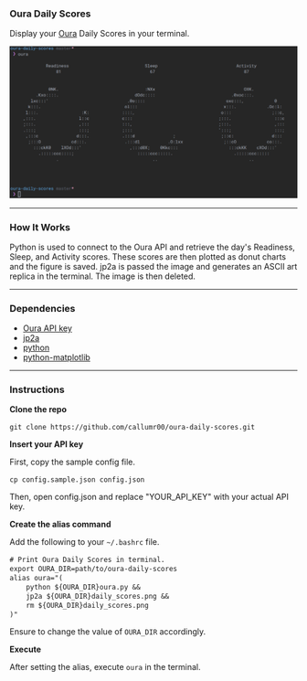 ### Oura Daily Scores

Display your [Oura](https://ouraring.com/) Daily Scores in your terminal.

![Screenshot](screenshot.png)

---

### How It Works

Python is used to connect to the Oura API and retrieve the day's Readiness, Sleep, and Activity scores. These scores are then plotted as donut charts and the figure is saved. jp2a is passed the image and generates an ASCII art replica in the terminal. The image is then deleted.

---

### Dependencies
- [Oura API key](https://cloud.ouraring.com/v2/docs)
- [jp2a](https://github.com/cslarsen/jp2a)
- [python](https://www.python.org/)
- [python-matplotlib](https://matplotlib.org/)

---
### Instructions

**Clone the repo**
```
git clone https://github.com/callumr00/oura-daily-scores.git
```

**Insert your API key**

First, copy the sample config file.
```
cp config.sample.json config.json
```
Then, open config.json and replace "YOUR_API_KEY" with your actual API key.

**Create the alias command**

Add the following to your `~/.bashrc` file.
```
# Print Oura Daily Scores in terminal.
export OURA_DIR=path/to/oura-daily-scores
alias oura="(
    python ${OURA_DIR}oura.py &&
    jp2a ${OURA_DIR}daily_scores.png &&
    rm ${OURA_DIR}daily_scores.png
)"
```
Ensure to change the value of `OURA_DIR` accordingly.

**Execute**

After setting the alias, execute `oura` in the terminal. 

